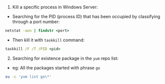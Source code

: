 1. Kill a specific process in Windows Server:

- Searching for the PID (process ID) that has been occupied by classifying through a port number:

```cmd
netstat -aon | findstr <port>
```

- Then kill it with `taskkill` command:

```cmd
taskkill /F /T /PID <pid>
```

2. Searching for existence package in the `yum` repo list:

- eg: All the packages started with phrase `go` 

```bash
su -c 'yum list go\*'
```

